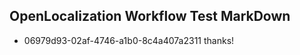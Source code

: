 ## OpenLocalization Workflow Test MarkDown
* 06979d93-02af-4746-a1b0-8c4a407a2311 
thanks!<!--HONumber=Mar16_HO3-->
